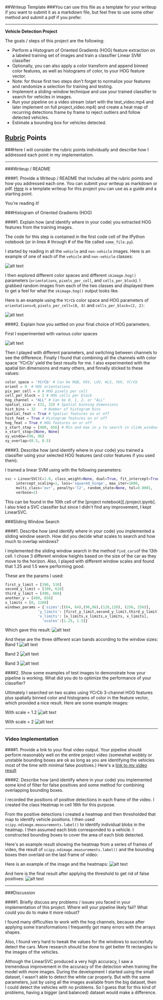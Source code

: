 ##Writeup Template
###You can use this file as a template for your writeup if you want to submit it as a markdown file, but feel free to use some other method and submit a pdf if you prefer.

---

**Vehicle Detection Project**

The goals / steps of this project are the following:

* Perform a Histogram of Oriented Gradients (HOG) feature extraction on a labeled training set of images and train a classifier Linear SVM classifier
* Optionally, you can also apply a color transform and append binned color features, as well as histograms of color, to your HOG feature vector. 
* Note: for those first two steps don't forget to normalize your features and randomize a selection for training and testing.
* Implement a sliding-window technique and use your trained classifier to search for vehicles in images.
* Run your pipeline on a video stream (start with the test_video.mp4 and later implement on full project_video.mp4) and create a heat map of recurring detections frame by frame to reject outliers and follow detected vehicles.
* Estimate a bounding box for vehicles detected.

[//]: # (Image References)
[carnotcar]: ./writeup_images/car-notcar.png
[hog]: ./writeup_images/example-hog.png
[bboxes]: ./writeup_images/example-boxes.png
[bboxes2]: ./writeup_images/no-false-positive.png
[heat]: ./writeup_images/heat-map.png
[band1]: ./writeup_images/band1.png
[band2]: ./writeup_images/band2.png
[band3]: ./writeup_images/band3.png
[image]: ./writeup_images/example-image.png
[3dhist]: ./writeup_images/3dhistograms.png
[histograms]: ./writeup_images/histograms.png
[norm]: ./writeup_images/normalized-features.png
[video1]: ./project_video.mp4
[pipe1]: ./writeup_images/pipe1.png
[pipe2]: ./writeup_images/pipe2.png

## [Rubric](https://review.udacity.com/#!/rubrics/513/view) Points
###Here I will consider the rubric points individually and describe how I addressed each point in my implementation.  

---
###Writeup / README

####1. Provide a Writeup / README that includes all the rubric points and how you addressed each one.  You can submit your writeup as markdown or pdf.  [Here](https://github.com/udacity/CarND-Vehicle-Detection/blob/master/writeup_template.md) is a template writeup for this project you can use as a guide and a starting point.  

You're reading it!

###Histogram of Oriented Gradients (HOG)

####1. Explain how (and identify where in your code) you extracted HOG features from the training images.

The code for this step is contained in the first code cell of the IPython notebook (or in lines # through # of the file called `some_file.py`).  

I started by reading in all the `vehicle` and `non-vehicle` images.  Here is an example of one of each of the `vehicle` and `non-vehicle` classes:

![alt text][carnotcar]

I then explored different color spaces and different `skimage.hog()` parameters (`orientations`, `pixels_per_cell`, and `cells_per_block`).  I grabbed random images from each of the two classes and displayed them to get a feel for what the `skimage.hog()` output looks like.

Here is an example using the `YCrCb` color space and HOG parameters of `orientations=9`, `pixels_per_cell=(8, 8)` and `cells_per_block=(2, 2)`:

![alt text][hog]


####2. Explain how you settled on your final choice of HOG parameters.

First I experimented with various color spaces

![alt text][3dhist]

Then I played with different parameters, and switching between channels to see the difference. Finally I found that combining all the channels with color space 'YCrCb' yield the best results for me. I also experimented with the spatial bin dimensions and many others, and finnally sticked to these values:
```python
color_space = 'YCrCb' # Can be RGB, HSV, LUV, HLS, YUV, YCrCb
orient = 9  # HOG orientations
pix_per_cell = 8 # HOG pixels per cell
cell_per_block = 2 # HOG cells per block
hog_channel = "ALL" # Can be 0, 1, 2, or "ALL"
spatial_size = (32, 32) # Spatial binning dimensions
hist_bins = 32    # Number of histogram bins
spatial_feat = True # Spatial features on or off
hist_feat = True # Histogram features on or off
hog_feat = True # HOG features on or off
y_start_stop = [400, 656] # Min and max in y to search in slide_window()
x_start_stop=[None, None]
xy_window=(96, 96)
xy_overlap=(0.5, 0.5)
```

####3. Describe how (and identify where in your code) you trained a classifier using your selected HOG features (and color features if you used them).

I trained a linear SVM using with the following parameters:
```python
svc = LinearSVC(C=1.0, class_weight=None, dual=True, fit_intercept=True,
     intercept_scaling=1, loss='squared_hinge', max_iter=1000,
     multi_class='ovr', penalty='l2', random_state=None, tol=0.0001,
     verbose=2)
```
This can be found in the 10th cell of the [project notebook][./project.ipynb]. I also tried a SVC classifier but since I didn't find any improvement, I kept LinearSVC.

###Sliding Window Search

####1. Describe how (and identify where in your code) you implemented a sliding window search.  How did you decide what scales to search and how much to overlap windows?

I implemented the sliding window search in the method `find_cars`of the 13th cell. I chose 3 different window heights based on the size of the car as they move to the horizon. Also, I played with different  window scales and found that 1.25 and 1.5 were performing good.

These are the params I used:
```python
first_y_limit = [390, 510]
second_y_limit = [390, 610]
third_y_limit = [490, 660]
another_y = [400, 656]
x_limits = [0, 1280]
windows_params = {'sizes':[(64, 64),(96,96),(128,128), (256, 256)],
               'y_limits': [first_y_limit,second_y_limit,third_y_limit],
               'x_limits': [x_limits,x_limits,x_limits, x_limits],
                 'scales':[1.25, 1.5]}
```
Which gave this result:
![alt text][bboxes]

And these are the three different scan bands according to the window sizes:
Band 1
![alt text][band1]

Band 2
![alt text][band2]

Band 3
![alt text][band3]


####2. Show some examples of test images to demonstrate how your pipeline is working.  What did you do to optimize the performance of your classifier?

Ultimately I searched on two scales using YCrCb 3-channel HOG features plus spatially binned color and histograms of color in the feature vector, which provided a nice result.  Here are some example images:

With scale = 1.2
![alt text][pipe1]

With scale = 2
![alt text][pipe2]



---

### Video Implementation

####1. Provide a link to your final video output.  Your pipeline should perform reasonably well on the entire project video (somewhat wobbly or unstable bounding boxes are ok as long as you are identifying the vehicles most of the time with minimal false positives.)
Here's a [link to my video result](./project_video.mp4)


####2. Describe how (and identify where in your code) you implemented some kind of filter for false positives and some method for combining overlapping bounding boxes.

I recorded the positions of positive detections in each frame of the video. I created the class Heatmap in cell 16th for this purpose.

From the positive detections I created a heatmap and then thresholded that map to identify vehicle positions.  I then used `scipy.ndimage.measurements.label()` to identify individual blobs in the heatmap.  I then assumed each blob corresponded to a vehicle.  I constructed bounding boxes to cover the area of each blob detected.  

Here's an example result showing the heatmap from a series of frames of video, the result of `scipy.ndimage.measurements.label()` and the bounding boxes then overlaid on the last frame of video:

Here is an example of the image and the heatmaps:
![alt text][heat]

And here is the final result after applying the threshold to get rid of false positives:
![alt text][bboxes2]



---

###Discussion

####1. Briefly discuss any problems / issues you faced in your implementation of this project.  Where will your pipeline likely fail?  What could you do to make it more robust?

I found many difficulties to work with the hog channels, because after applying some transformations I frequently got many errors with the arrays shapes.

Also, I found very hard to tweak the values for the windows to succesfully detect the cars. More research should be done to get better fit rectangles to the images of the vehicles.

Although the LinearSVC produced a very high accuracy, I saw a tremendous improvement in the accuracy of the detection when training the model with more images. During the development I started using the small dataset, I wasn't able to detect the white car properly. But with the same parameters, just by using all the images available from the big dataset, then I could detect the vehicles with no problems. So I guess that for this kind of problems, having a bigger (and balanced) dataset would make a difference.


